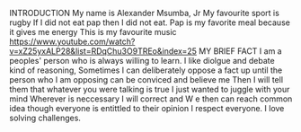 INTRODUCTION
My name is Alexander Msumba, Jr
My favourite sport is rugby
If I  did not eat pap then I did not eat. Pap is my favorite meal because it gives me energy
This is my favourite music https://www.youtube.com/watch?v=xZ25yxALP28&list=RDqChu3O9TREo&index=25
MY BRIEF FACT 
I am a peoples' person who is always willing to learn. I like diolgue and debate kind of reasoning, 
Sometimes I can deliberately oppose a fact up until the person who I am opposing can be conviced and believe me
Then I will tell them that whatever you were talking is true I just wanted to juggle with your mind
Wherever is neccessary I will correct and W e then can reach common idea though everyone is entittled to their opinion
I respect everyone. I love solving challenges.